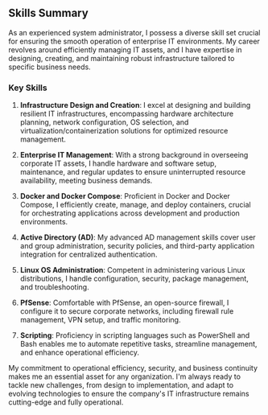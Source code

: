 ## Skills Summary

As an experienced system administrator, I possess a diverse skill set crucial for ensuring the smooth operation of enterprise IT environments. My career revolves around efficiently managing IT assets, and I have expertise in designing, creating, and maintaining robust infrastructure tailored to specific business needs.

### Key Skills

1. **Infrastructure Design and Creation**: I excel at designing and building resilient IT infrastructures, encompassing hardware architecture planning, network configuration, OS selection, and virtualization/containerization solutions for optimized resource management.

2. **Enterprise IT Management**: With a strong background in overseeing corporate IT assets, I handle hardware and software setup, maintenance, and regular updates to ensure uninterrupted resource availability, meeting business demands.

3. **Docker and Docker Compose**: Proficient in Docker and Docker Compose, I efficiently create, manage, and deploy containers, crucial for orchestrating applications across development and production environments.

4. **Active Directory (AD)**: My advanced AD management skills cover user and group administration, security policies, and third-party application integration for centralized authentication.

5. **Linux OS Administration**: Competent in administering various Linux distributions, I handle configuration, security, package management, and troubleshooting.

6. **PfSense**: Comfortable with PfSense, an open-source firewall, I configure it to secure corporate networks, including firewall rule management, VPN setup, and traffic monitoring.

7. **Scripting**: Proficiency in scripting languages such as PowerShell and Bash enables me to automate repetitive tasks, streamline management, and enhance operational efficiency.

My commitment to operational efficiency, security, and business continuity makes me an essential asset for any organization. I'm always ready to tackle new challenges, from design to implementation, and adapt to evolving technologies to ensure the company's IT infrastructure remains cutting-edge and fully operational.
